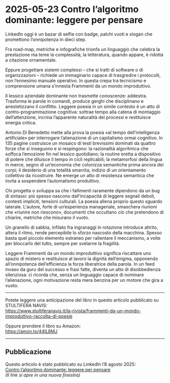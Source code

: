 # 2025-05-23 Contro l’algoritmo dominante: leggere per pensare

LinkedIn oggi è un bazar di selfie con badge, palchi vuoti e slogan che promettono l’onnipotenza in dieci step. 

Fra road-map, metriche e infografiche trionfa un linguaggio che celebra la prestazione ma teme la complessità; la letteratura, quando appare, è ridotta a citazione ornamentale.

Eppure progettare sistemi complessi – che si tratti di software o di organizzazioni – richiede un immaginario capace di trasgredire i protocolli, non l’ennesimo manuale operativo. In questa crepa tra tecnicismo e comprensione umana s’innesta Frammenti da un mondo improduttivo.

Il lessico aziendale dominante non trasmette conoscenze: addestra. Trasforma le parole in comandi, produce gerghi che disciplinano e anestetizzano il conflitto. Leggere poesia in un simile contesto è un atto di contro-programmazione cognitiva: sottrae tempo alla catena di montaggio dell’attenzione, incrina l’apparente naturalità dei processi e restituisce energia critica.

Antonio Di Benedetto mette alla prova la poesia «al tempo dell’intelligenza artificiale» per interrogare l’alienazione di un capitalismo ormai cognitivo. In 135 pagine costruisce un mosaico di testi brevissimi dominati da quattro forze che si inseguono e si respingono: la razionalità algoritmica che soffoca l’emozione fin nel lessico quotidiano; la routine eretta a dispositivo di potere che diluisce il tempo in cicli replicabili; la metamorfosi della lingua in merce, segno di un’economia che colonizza semantiche prima ancora dei corpi; il desiderio di una totalità smarrita, indizio di un orientamento collettivo da ricostruire. Ne emerge un atto di resistenza semantica che invita a sospendere l’automatismo produttivo.

Chi progetta o sviluppa sa che i fallimenti raramente dipendono da un bug di sintassi: più spesso nascono dall’incapacità di leggere segnali deboli, contesti impliciti, tensioni culturali.
La poesia allena proprio questo sguardo laterale. L'autore, forte di un’esperienza manageriale, smaschera riunioni che «riunire non riescono», documenti che occultano ciò che pretendono di chiarire, metriche che misurano il vuoto. 

Un granello di sabbia, infilato fra ingranaggi in rotazione introduce attrito, altera il ritmo, rende percepibile lo sforzo nascosto della macchina. Spesso basta quel piccolo elemento estraneo per rallentare il meccanismo, a volte per bloccarlo del tutto, sempre per svelarne la fragilità.

Leggere Frammenti da un mondo improduttivo significa riscattare uno spazio di mistero e restituisce al lavoro la dignità dell’enigma, opponendo all’onnipotenza dell’efficienza la forza liberatrice della parola.
In un feed invaso da guru del successo e frasi fatte, diventa un atto di disobbedienza silenziosa: ci ricorda che, senza un linguaggio capace di nominare l’alienazione, ogni motivazione resta mera benzina per un motore che gira a vuoto.

---

Potete leggere una anticipazione del libro in questo articolo pubblicato su STULTIFERA NAVIS:  
https://www.stultiferanavis.it/la-rivista/frammenti-da-un-mondo-improduttivo-raccolta-di-poesie

Oppure prendere il libro su Amazon:  
https://amzn.to/44IL8MJ

---

## Pubblicazione

Questo articolo è stato pubblicato su LinkedIn l’8 agosto 2025:  
[Contro l’algoritmo dominante: leggere per pensare](https://www.linkedin.com/pulse/contro-lalgoritmo-dominante-leggere-per-pensare-bonasia-q1gwf/?trackingId=Fm9LXJkoQrWpSvD%2B8tGnUA%3D%3D)  
*(Il link si apre in una nuova finestra)*
